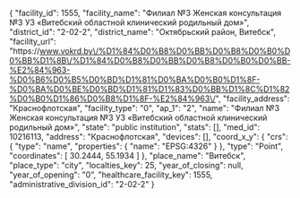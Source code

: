 {
    "facility_id": 1555,
    "facility_name": "Филиал №3 Женская консультация №3 УЗ «Витебский областной клинический родильный дом»",
    "district_id": "2-02-2",
    "district_name": "Октябрьский район, Витебск",
    "facility_url": "https:\/\/www.vokrd.by\/%D1%84%D0%B8%D0%BB%D0%B8%D0%B0%D0%BB%D1%8B\/%D1%84%D0%B8%D0%BB%D0%B8%D0%B0%D0%BB-%E2%84%963-%D0%B6%D0%B5%D0%BD%D1%81%D0%BA%D0%B0%D1%8F-%D0%BA%D0%BE%D0%BD%D1%81%D1%83%D0%BB%D1%8C%D1%82%D0%B0%D1%86%D0%B8%D1%8F-%E2%84%963\/",
    "facility_address": "Краснофлотская",
    "facility_type": "0",
    "ap_1": "2",
    "name": "Филиал №3 Женская консультация №3 УЗ «Витебский областной клинический родильный дом»",
    "state": "public institution",
    "stats": [],
    "med_id": 10216113,
    "address": "Краснофлотская",
    "devices": [],
    "coord_x_y": {
        "crs": {
            "type": "name",
            "properties": {
                "name": "EPSG:4326"
            }
        },
        "type": "Point",
        "coordinates": [
            30.2444,
            55.1934
        ]
    },
    "place_name": "Витебск",
    "place_type": "city",
    "localties_key": 25,
    "year_of_closing": null,
    "year_of_opening": "0",
    "healthcare_facility_key": 1555,
    "administrative_division_id": "2-02-2"
}